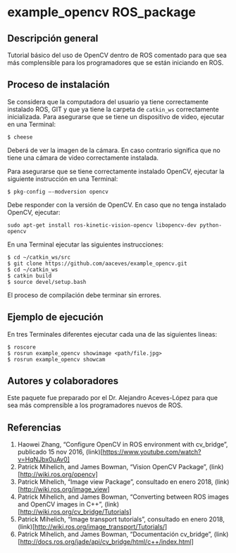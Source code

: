 # example_opencv ROS_package

## Descripción general
Tutorial básico del uso de OpenCV dentro de ROS comentado para que sea más complensible para los programadores que se están iniciando en ROS.

## Proceso de instalación
Se considera que la computadora del usuario ya tiene correctamente instalado ROS, GIT y que ya tiene la carpeta de `catkin_ws` correctamente inicializada.
Para asegurarse que se tiene un dispositivo de video, ejecutar en una Terminal:
```
$ cheese
```
Deberá de ver la imagen de la cámara. En caso contrario significa que no tiene una cámara de video correctamente instalada. 

Para asegurarse que se tiene correctamente instalado OpenCV, ejecutar la siguiente instrucción en una Terminal:
```
$ pkg-config –-modversion opencv
```
Debe responder con la versión de OpenCV. En caso que no tenga instalado OpenCV, ejecutar:
```
sudo apt-get install ros-kinetic-vision-opencv libopencv-dev python-opencv
```
En una Terminal ejecutar las siguientes instrucciones:
```
$ cd ~/catkin_ws/src
$ git clone https://github.com/aaceves/example_opencv.git
$ cd ~/catkin_ws
$ catkin build
$ source devel/setup.bash
```
El proceso de compilación debe terminar sin errores.

## Ejemplo de ejecución

En tres Terminales diferentes ejecutar cada una de las siguientes lineas:
```
$ roscore
$ rosrun example_opencv showimage <path/file.jpg>
$ rosrun example_opencv showcam
```

## Autores y colaboradores
Este paquete fue preparado por el Dr. Alejandro Aceves-López para que sea más comprensible a los programadores nuevos de ROS.

## Referencias
1. Haowei Zhang, “Configure OpenCV in ROS environment with cv_bridge”, publicado 15 nov 2016, (link)[https://www.youtube.com/watch?v=HqNJbx0uAv0]   
2. Patrick Mihelich, and James Bowman, “Vision OpenCV Package”, (link)[http://wiki.ros.org/opencv]   
3. Patrick Mihelich, “Image view Package”, consultado en enero 2018, (link)[http://wiki.ros.org/image_view]   
4. Patrick Mihelich, and  James Bowman, “Converting between ROS images and OpenCV images in C++”, (link)[http://wiki.ros.org/cv_bridge/Tutorials]   
5. Patrick Mihelich, “Image transport tutorials”, consultado en enero 2018, (link)[http://wiki.ros.org/image_transport/Tutorials/]   
6. Patrick Mihelich, and James Bowman, “Documentación cv_bridge”, (link) [http://docs.ros.org/jade/api/cv_bridge/html/c++/index.html]   
